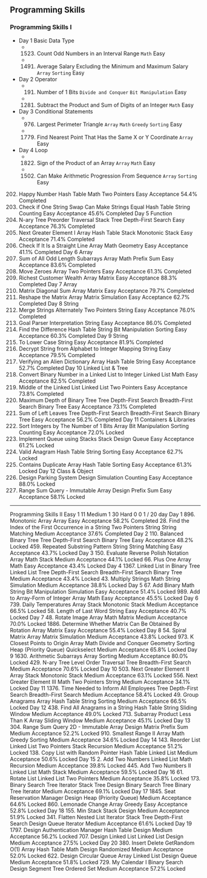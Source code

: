 ## Programming Skills

### Programming Skills I

- Day 1 Basic Data Type
  - 1523. Count Odd Numbers in an Interval Range `Math` Easy
  - 1491. Average Salary Excluding the Minimum and Maximum Salary `Array` `Sorting` Easy
- Day 2 Operator
  - 191. Number of 1 Bits `Divide and Conquer` `Bit Manipulation` Easy
  - 1281. Subtract the Product and Sum of Digits of an Integer `Math` Easy
- Day 3 Conditional Statements
  - 976. Largest Perimeter Triangle `Array` `Math` `Greedy` `Sorting` Easy
  - 1779. Find Nearest Point That Has the Same X or Y Coordinate `Array` Easy
- Day 4 Loop
  - 1822. Sign of the Product of an Array `Array` `Math` Easy
  - 1502. Can Make Arithmetic Progression From Sequence `Array` `Sorting` Easy
202. Happy Number
Hash Table
Math
Two Pointers
Easy
Acceptance 54.4%
Completed
1790. Check if One String Swap Can Make Strings Equal
Hash Table
String
Counting
Easy
Acceptance 45.6%
Completed
Day 5
Function
589. N-ary Tree Preorder Traversal
Stack
Tree
Depth-First Search
Easy
Acceptance 76.3%
Completed
496. Next Greater Element I
Array
Hash Table
Stack
Monotonic Stack
Easy
Acceptance 71.4%
Completed
1232. Check If It Is a Straight Line
Array
Math
Geometry
Easy
Acceptance 41.1%
Completed
Day 6
Array
1588. Sum of All Odd Length Subarrays
Array
Math
Prefix Sum
Easy
Acceptance 83.6%
Completed
283. Move Zeroes
Array
Two Pointers
Easy
Acceptance 61.3%
Completed
1672. Richest Customer Wealth
Array
Matrix
Easy
Acceptance 88.3%
Completed
Day 7
Array
1572. Matrix Diagonal Sum
Array
Matrix
Easy
Acceptance 79.7%
Completed
566. Reshape the Matrix
Array
Matrix
Simulation
Easy
Acceptance 62.7%
Completed
Day 8
String
1768. Merge Strings Alternately
Two Pointers
String
Easy
Acceptance 76.0%
Completed
1678. Goal Parser Interpretation
String
Easy
Acceptance 86.0%
Completed
389. Find the Difference
Hash Table
String
Bit Manipulation
Sorting
Easy
Acceptance 60.3%
Completed
Day 9
String
709. To Lower Case
String
Easy
Acceptance 81.9%
Completed
1309. Decrypt String from Alphabet to Integer Mapping
String
Easy
Acceptance 79.5%
Completed
953. Verifying an Alien Dictionary
Array
Hash Table
String
Easy
Acceptance 52.7%
Completed
Day 10
Linked List & Tree
1290. Convert Binary Number in a Linked List to Integer
Linked List
Math
Easy
Acceptance 82.5%
Completed
876. Middle of the Linked List
Linked List
Two Pointers
Easy
Acceptance 73.8%
Completed
104. Maximum Depth of Binary Tree
Tree
Depth-First Search
Breadth-First Search
Binary Tree
Easy
Acceptance 73.1%
Completed
404. Sum of Left Leaves
Tree
Depth-First Search
Breadth-First Search
Binary Tree
Easy
Acceptance 56.2%
Completed
Day 11
Containers & Libraries
1356. Sort Integers by The Number of 1 Bits
Array
Bit Manipulation
Sorting
Counting
Easy
Acceptance 72.0%
Locked
232. Implement Queue using Stacks
Stack
Design
Queue
Easy
Acceptance 61.2%
Locked
242. Valid Anagram
Hash Table
String
Sorting
Easy
Acceptance 62.7%
Locked
217. Contains Duplicate
Array
Hash Table
Sorting
Easy
Acceptance 61.3%
Locked
Day 12
Class & Object
1603. Design Parking System
Design
Simulation
Counting
Easy
Acceptance 88.0%
Locked
303. Range Sum Query - Immutable
Array
Design
Prefix Sum
Easy
Acceptance 58.1%
Locked

---


Programming Skills II
Easy
1
11
Medium
1
30
Hard
0
0
1 / 20
day
Day 1
896. Monotonic Array
Array
Easy
Acceptance 58.2%
Completed
28. Find the Index of the First Occurrence in a String
Two Pointers
String
String Matching
Medium
Acceptance 37.6%
Completed
Day 2
110. Balanced Binary Tree
Tree
Depth-First Search
Binary Tree
Easy
Acceptance 48.2%
Locked
459. Repeated Substring Pattern
String
String Matching
Easy
Acceptance 43.7%
Locked
Day 3
150. Evaluate Reverse Polish Notation
Array
Math
Stack
Medium
Acceptance 44.1%
Locked
66. Plus One
Array
Math
Easy
Acceptance 43.4%
Locked
Day 4
1367. Linked List in Binary Tree
Linked List
Tree
Depth-First Search
Breadth-First Search
Binary Tree
Medium
Acceptance 43.4%
Locked
43. Multiply Strings
Math
String
Simulation
Medium
Acceptance 38.8%
Locked
Day 5
67. Add Binary
Math
String
Bit Manipulation
Simulation
Easy
Acceptance 51.4%
Locked
989. Add to Array-Form of Integer
Array
Math
Easy
Acceptance 45.5%
Locked
Day 6
739. Daily Temperatures
Array
Stack
Monotonic Stack
Medium
Acceptance 66.5%
Locked
58. Length of Last Word
String
Easy
Acceptance 40.7%
Locked
Day 7
48. Rotate Image
Array
Math
Matrix
Medium
Acceptance 70.0%
Locked
1886. Determine Whether Matrix Can Be Obtained By Rotation
Array
Matrix
Easy
Acceptance 55.4%
Locked
Day 8
54. Spiral Matrix
Array
Matrix
Simulation
Medium
Acceptance 43.8%
Locked
973. K Closest Points to Origin
Array
Math
Divide and Conquer
Geometry
Sorting
Heap (Priority Queue)
Quickselect
Medium
Acceptance 65.8%
Locked
Day 9
1630. Arithmetic Subarrays
Array
Sorting
Medium
Acceptance 80.0%
Locked
429. N-ary Tree Level Order Traversal
Tree
Breadth-First Search
Medium
Acceptance 70.6%
Locked
Day 10
503. Next Greater Element II
Array
Stack
Monotonic Stack
Medium
Acceptance 63.1%
Locked
556. Next Greater Element III
Math
Two Pointers
String
Medium
Acceptance 34.1%
Locked
Day 11
1376. Time Needed to Inform All Employees
Tree
Depth-First Search
Breadth-First Search
Medium
Acceptance 58.4%
Locked
49. Group Anagrams
Array
Hash Table
String
Sorting
Medium
Acceptance 66.5%
Locked
Day 12
438. Find All Anagrams in a String
Hash Table
String
Sliding Window
Medium
Acceptance 49.0%
Locked
713. Subarray Product Less Than K
Array
Sliding Window
Medium
Acceptance 45.1%
Locked
Day 13
304. Range Sum Query 2D - Immutable
Array
Design
Matrix
Prefix Sum
Medium
Acceptance 52.2%
Locked
910. Smallest Range II
Array
Math
Greedy
Sorting
Medium
Acceptance 34.6%
Locked
Day 14
143. Reorder List
Linked List
Two Pointers
Stack
Recursion
Medium
Acceptance 51.2%
Locked
138. Copy List with Random Pointer
Hash Table
Linked List
Medium
Acceptance 50.6%
Locked
Day 15
2. Add Two Numbers
Linked List
Math
Recursion
Medium
Acceptance 39.8%
Locked
445. Add Two Numbers II
Linked List
Math
Stack
Medium
Acceptance 59.5%
Locked
Day 16
61. Rotate List
Linked List
Two Pointers
Medium
Acceptance 35.8%
Locked
173. Binary Search Tree Iterator
Stack
Tree
Design
Binary Search Tree
Binary Tree
Iterator
Medium
Acceptance 69.1%
Locked
Day 17
1845. Seat Reservation Manager
Design
Heap (Priority Queue)
Medium
Acceptance 64.6%
Locked
860. Lemonade Change
Array
Greedy
Easy
Acceptance 52.8%
Locked
Day 18
155. Min Stack
Stack
Design
Medium
Acceptance 51.9%
Locked
341. Flatten Nested List Iterator
Stack
Tree
Depth-First Search
Design
Queue
Iterator
Medium
Acceptance 61.6%
Locked
Day 19
1797. Design Authentication Manager
Hash Table
Design
Medium
Acceptance 56.2%
Locked
707. Design Linked List
Linked List
Design
Medium
Acceptance 27.5%
Locked
Day 20
380. Insert Delete GetRandom O(1)
Array
Hash Table
Math
Design
Randomized
Medium
Acceptance 52.0%
Locked
622. Design Circular Queue
Array
Linked List
Design
Queue
Medium
Acceptance 51.8%
Locked
729. My Calendar I
Binary Search
Design
Segment Tree
Ordered Set
Medium
Acceptance 57.2%
Locked



